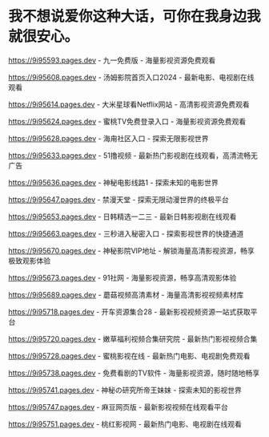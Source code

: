 # 我不想说爱你这种大话，可你在我身边我就很安心。

https://9i95593.pages.dev - 九一免费版 - 海量影视资源免费观看

https://9i95608.pages.dev - 汤姆影院首页入口2024 - 最新电影、电视剧在线观看

https://9i95614.pages.dev - 大米星球看Netflix网站 - 高清影视资源免费观看

https://9i95624.pages.dev - 蜜桃TV免费登录入口 - 海量影视资源免费观看

https://9i95628.pages.dev - 海甪社区入口 - 探索无限影视世界

https://9i95633.pages.dev - 51撸视频 - 最新热门影视剧在线观看，高清流畅无广告

https://9i95636.pages.dev - 神秘电影线路1 - 探索未知的电影世界

https://9i95647.pages.dev - 禁漫天堂 - 探索无限动漫世界的终极平台

https://9i95653.pages.dev - 日韩精选一二三 - 最新日韩影视剧在线观看

https://9i95663.pages.dev - 三秒进入秘密入口 - 探索影视世界的快捷通道

https://9i95670.pages.dev - 神秘影院VIP地址 - 解锁海量高清影视资源，畅享极致观影体验

https://9i95673.pages.dev - 91社网 - 海量影视资源，畅享高清观影体验

https://9i95689.pages.dev - 蘑菇视频高清素材 - 海量高清影视视频素材库

https://9i95718.pages.dev - 开车资源集合28 - 最新影视视频资源一站式获取平台

https://9i95720.pages.dev - 嫩草福利视频合集研究院 - 最新热门影视视频合集

https://9i95728.pages.dev - 蜜桃影视在线 - 最新热门电影、电视剧免费观看

https://9i95738.pages.dev - 免费看剧的TV软件 - 海量影视资源，随时随地畅享

https://9i95741.pages.dev - 神秘の研究所帝王妹妹 - 探索未知的影视世界

https://9i95747.pages.dev - 麻豆网页版 - 最新影视视频在线观看平台

https://9i95751.pages.dev - 桃红影视网 - 最新热门电影、电视剧在线观看
